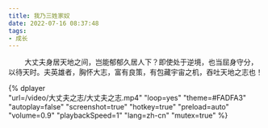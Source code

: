 ```yaml
---
title: 我乃三姓家奴
date: 2022-07-16 08:37:48
tags:
- 成长
---
```


&ensp;&ensp;&ensp;&ensp; 大丈夫身居天地之间，岂能郁郁久居人下？即使处于逆境，也当屈身守分，以待天时。夫英雄者，胸怀大志，富有良策，有包藏宇宙之机，吞吐天地之志也！

{%
    dplayer     
    "url=/video/大丈夫之志/大丈夫之志.mp4"
    "loop=yes"
    "theme=#FADFA3"
    "autoplay=false"
    "screenshot=true"
    "hotkey=true"
    "preload=auto"
    "volume=0.9"
    "playbackSpeed=1"
    "lang=zh-cn"
    "mutex=true"
%}
